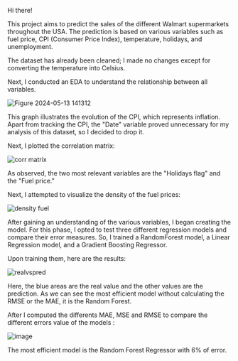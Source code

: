 
Hi there!

This project aims to predict the sales of the different Walmart supermarkets throughout the USA. The prediction is based on various variables such as fuel price, CPI (Consumer Price Index), temperature, holidays, and unemployment.

The dataset has already been cleaned; I made no changes except for converting the temperature into Celsius.

Next, I conducted an EDA to understand the relationship between all variables. 

![Figure 2024-05-13 141312](https://github.com/TomTremerel/Sales_Predictive_Analysis.github/assets/156415815/2f80278e-22c4-4c9b-bbe6-c1a2962c7652)

This graph illustrates the evolution of the CPI, which represents inflation. Apart from tracking the CPI, the "Date" variable proved unnecessary for my analysis of this dataset, so I decided to drop it.

Next, I plotted the correlation matrix:

![corr matrix](https://github.com/TomTremerel/Sales_Predictive_Analysis.github/assets/156415815/d0f12e54-7eb9-4204-b061-d5b13cdf51e8)

As observed, the two most relevant variables are the "Holidays flag" and the "Fuel price."

Next, I attempted to visualize the density of the fuel prices:

![density fuel](https://github.com/TomTremerel/Sales_Predictive_Analysis.github/assets/156415815/58d50e8a-0be5-4477-b8b2-321d362ff6ad)

After gaining an understanding of the various variables, I began creating the model. For this phase, I opted to test three different regression models and compare their error measures. So, I trained a RandomForest model, a Linear Regression model, and a Gradient Boosting Regressor.

Upon training them, here are the results:

![realvspred](https://github.com/TomTremerel/Sales_Predictive_Analysis.github/assets/156415815/b296a504-0521-43c1-ad0c-4ff1122e70f9)

Here, the blue areas are the real value and the other values are the prediction. As we can see  the most efficient model without calculating the RMSE or the MAE, it is the Random Forest. 

After I computed the differents MAE, MSE and RMSE to compare the different errors value of the models : 

![image](https://github.com/TomTremerel/Sales_Predictive_Analysis.github/assets/156415815/a17ef9ef-0b78-4534-938b-2882085d73ec)

The most efficient model is the Random Forest Regressor with 6% of error. 

